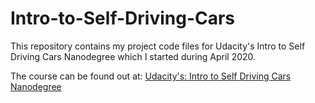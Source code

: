 # Intro-to-Self-Driving-Cars
This repository contains my project code files for Udacity's Intro to Self Driving Cars Nanodegree which I started during April 2020.

The course can be found out at: [Udacity's: Intro to Self Driving Cars Nanodegree](https://www.udacity.com/course/intro-to-self-driving-cars--nd113)

